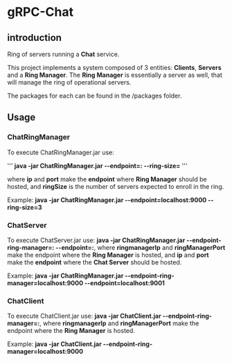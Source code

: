 # gRPC-Chat

## introduction

Ring of servers running a **Chat** service.

This project implements a system composed of 3 entities: **Clients**, **Servers** and a **Ring Manager**. The **Ring Manager** is essentially a server as well, that will manage the ring of operational servers.

The packages for each can be found in the /packages folder.

## Usage

### ChatRingManager

To execute ChatRingManager.jar use: 

'''
**java -jar ChatRingManager.jar --endpoint=<ip>:<port> --ring-size=<ringSize>** 
''' 
  
where **ip** and **port** make the **endpoint** where **Ring Manager** should be hosted, and **ringSize** is the number of servers expected to enroll in the ring.

Example: **java -jar ChatRingManager.jar --endpoint=localhost:9000 --ring-size=3**

### ChatServer

To execute ChatServer.jar use: **java -jar ChatRingManager.jar --endpoint-ring-manager=<ringmanagerIp>:<ringManagerPort> --endpoint=<ip>:<port>**, where **ringmanagerIp** and **ringManagerPort** make the endpoint where the **Ring Manager** is hosted, and **ip** and **port** make the **endpoint** where the **Chat Server** should be hosted.

Example: **java -jar ChatRingManager.jar --endpoint-ring-manager=localhost:9000 --endpoint=localhost:9001**

### ChatClient

To execute ChatClient.jar use: **java -jar ChatClient.jar --endpoint-ring-manager=<ringmanagerIp>:<ringManagerPort>**, where **ringmanagerIp** and **ringManagerPort** make the endpoint where the **Ring Manager** is hosted.

Example: **java -jar ChatClient.jar --endpoint-ring-manager=localhost:9000**
